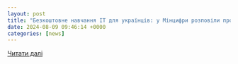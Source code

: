 ```yaml
---
layout: post
title: "Безкоштовне навчання IT для українців: у Мінцифри розповіли про програму - МЕТА"
date: 2024-08-09 09:46:14 +0000
categories: [news]
---
```


[Читати далі](https://meta.ua/uk/news/society/193661-bezkoshtovne-navchannya-it-dlya-ukrayintsiv-u-mintsifri-rozpovili-pro-programu/)
